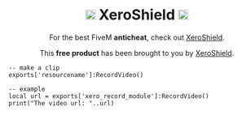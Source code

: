 <h1 align='center'><img src="https://r2.fivemanage.com/nZQNPK3WYjGFfpdIwR9Qy/images/vecteezy_simple-modern-x-monogram-logo-designs-inspiration_4967344-removebg-preview.png" alt="XeroShield Logo" height="20" width="20"> XeroShield <img src="https://r2.fivemanage.com/nZQNPK3WYjGFfpdIwR9Qy/images/vecteezy_simple-modern-x-monogram-logo-designs-inspiration_4967344-removebg-preview.png" alt="XeroShield Logo" height="20" width="20"></h1>
<p align='center'>
    For the best FiveM <b>anticheat</b>, check out <a href="https://discord.gg/eYH7Ek6Zpb">XeroShield</a>.
</p>
<p align='center'>
    This <b>free product</b> has been brought to you by <a href="https://discord.gg/eYH7Ek6Zpb">XeroShield</a>.
</p>

```
-- make a clip
exports['resourcename']:RecordVideo()

-- example
local url = exports['xero_record_module']:RecordVideo()
print("The video url: "..url)

```